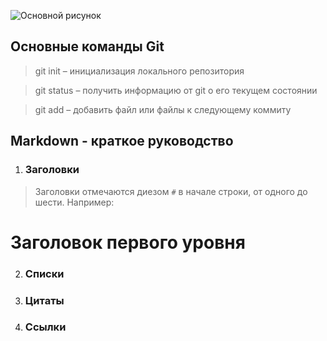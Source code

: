 ![Основной рисунок](https://toghr.com/wp-content/uploads/2021/11/1-november-2021.jpg)

## Основные команды Git

> git init – инициализация локального репозитория

> git status – получить информацию от git о его текущем состоянии

> git add – добавить файл или файлы к следующему коммиту

## Markdown - краткое руководство

1. ### Заголовки

> Заголовки отмечаются диезом `#` в начале строки, от одного до шести. Например:

# Заголовок первого уровня #

2. ### Списки

3. ### Цитаты

4. ### Ссылки

